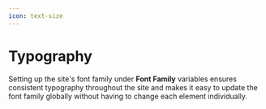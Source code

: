 ```yaml
---
icon: text-size
---
```


# Typography

Setting up the site's font family under **Font Family** variables ensures consistent typography throughout the site and makes it easy to update the font family globally without having to change each element individually.



